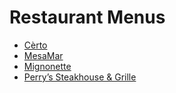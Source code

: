 
# Restaurant Menus

- [Cèrto](certo.md)
- [MesaMar](mesamar.md)
- [Mignonette](mignonette.md)
- [Perry’s Steakhouse & Grille](perry.md)

